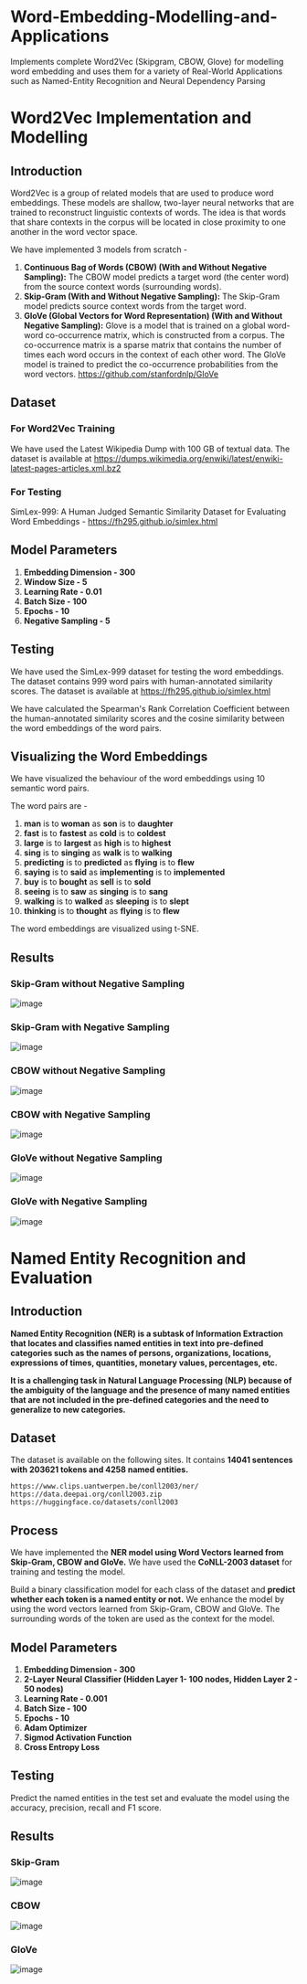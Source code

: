 # Word-Embedding-Modelling-and-Applications
Implements complete Word2Vec (Skipgram, CBOW, Glove) for modelling word embedding and uses them for a variety of Real-World Applications such as Named-Entity Recognition and Neural Dependency Parsing

# Word2Vec Implementation and Modelling

## Introduction

Word2Vec is a group of related models that are used to produce word embeddings. These models are shallow, two-layer neural networks that are trained to reconstruct linguistic contexts of words. The idea is that words that share contexts in the corpus will be located in close proximity to one another in the word vector space.

We have implemented 3 models from scratch -

1. **Continuous Bag of Words (CBOW) (With and Without Negative Sampling):** The CBOW model predicts a target word (the center word) from the source context words (surrounding words).
2. **Skip-Gram (With and Without Negative Sampling):** The Skip-Gram model predicts source context words from the target word.
3. **GloVe (Global Vectors for Word Representation) (With and Without Negative Sampling):** Glove is a model that is trained on a global word-word co-occurrence matrix, which is constructed from a corpus. The co-occurrence matrix is a sparse matrix that contains the number of times each word occurs in the context of each other word. The GloVe model is trained to predict the co-occurrence probabilities from the word vectors. https://github.com/stanfordnlp/GloVe

## Dataset

### For Word2Vec Training

We have used the Latest Wikipedia Dump with 100 GB of textual data. The dataset is available at https://dumps.wikimedia.org/enwiki/latest/enwiki-latest-pages-articles.xml.bz2

### For Testing

SimLex-999: A Human Judged Semantic Similarity Dataset for Evaluating Word Embeddings - https://fh295.github.io/simlex.html

## Model Parameters

1. **Embedding Dimension - 300**
2. **Window Size - 5**
3. **Learning Rate - 0.01**
4. **Batch Size - 100**
5. **Epochs - 10**
6. **Negative Sampling - 5**

## Testing

We have used the SimLex-999 dataset for testing the word embeddings. The dataset contains 999 word pairs with human-annotated similarity scores. The dataset is available at https://fh295.github.io/simlex.html

We have calculated the Spearman's Rank Correlation Coefficient between the human-annotated similarity scores and the cosine similarity between the word embeddings of the word pairs.

## Visualizing the Word Embeddings

We have visualized the behaviour of the word embeddings using 10 semantic word pairs.

The word pairs are -

1. **man** is to **woman** as **son** is to **daughter**
2. **fast** is to **fastest** as **cold** is to **coldest**
3. **large** is to **largest** as **high** is to **highest**
4. **sing** is to **singing** as **walk** is to **walking**
5. **predicting** is to **predicted** as **flying** is to **flew**
6. **saying** is to **said** as **implementing** is to **implemented**
7. **buy** is to **bought** as **sell** is to **sold**
8. **seeing** is to **saw** as **singing** is to **sang**
9. **walking** is to **walked** as **sleeping** is to **slept**
10. **thinking** is to **thought** as **flying** is to **flew**

The word embeddings are visualized using t-SNE.

## Results

### Skip-Gram without Negative Sampling

![image](https://user-images.githubusercontent.com/63910248/207248009-0a175347-ccfc-4563-acd9-98c4d896ec91.png)


### Skip-Gram with Negative Sampling

![image](https://user-images.githubusercontent.com/63910248/207248104-b41c73d0-f68b-4643-9e4d-97c5007096b4.png)


### CBOW without Negative Sampling

![image](https://user-images.githubusercontent.com/63910248/207248172-38e7035d-c68c-4b1a-a2f8-2ae1bee5e1de.png)


### CBOW with Negative Sampling

![image](https://user-images.githubusercontent.com/63910248/207248244-8ffa3a85-c76e-475b-b4fe-9c2583c4845c.png)


### GloVe without Negative Sampling

![image](https://user-images.githubusercontent.com/63910248/207248289-b2a45679-855c-469a-b5ce-bc23c6d95684.png)


### GloVe with Negative Sampling

![image](https://user-images.githubusercontent.com/63910248/207248357-ca38511c-61f0-4a70-98b6-031293a95a26.png)

# Named Entity Recognition and Evaluation

## Introduction

**Named Entity Recognition (NER) is a subtask of Information Extraction that locates and classifies named entities in text into pre-defined categories such as the names of persons, organizations, locations, expressions of times, quantities, monetary values, percentages, etc.**

**It is a challenging task in Natural Language Processing (NLP) because of the ambiguity of the language and the presence of many named entities that are not included in the pre-defined categories and the need to generalize to new categories.**

## Dataset

The dataset is available on the following sites. It contains **14041 sentences with 203621 tokens and 4258 named entities.**
```
https://www.clips.uantwerpen.be/conll2003/ner/
https://data.deepai.org/conll2003.zip
https://huggingface.co/datasets/conll2003
```

## Process

We have implemented the **NER model using Word Vectors learned from Skip-Gram, CBOW and GloVe.** We have used the **CoNLL-2003 dataset** for training and testing the model.

Build a binary classification model for each class of the dataset and **predict whether each token is a named entity or not.** We enhance the model by using the word vectors learned from Skip-Gram, CBOW and GloVe. The surrounding words of the token are used as the context for the model.

## Model Parameters

1. **Embedding Dimension - 300**
2. **2-Layer Neural Classifier (Hidden Layer 1- 100 nodes, Hidden Layer 2 - 50 nodes)**
3. **Learning Rate - 0.001**
4. **Batch Size - 100**
5. **Epochs - 10**
6. **Adam Optimizer**
7. **Sigmod Activation Function**
8. **Cross Entropy Loss**

## Testing

Predict the named entities in the test set and evaluate the model using the accuracy, precision, recall and F1 score.

## Results

### Skip-Gram

![image](https://user-images.githubusercontent.com/63910248/207261787-2d34ab9a-c3da-4292-a081-5058fd56cbb9.png)


### CBOW

![image](https://user-images.githubusercontent.com/63910248/207261719-d42e222d-c341-41aa-b5ec-adeb0c93ce8e.png)


### GloVe

![image](https://user-images.githubusercontent.com/63910248/207261840-382132c1-a947-4653-87a5-ca3394729228.png)


